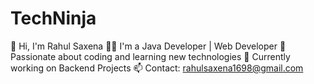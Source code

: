 # TechNinja
👋 Hi, I'm Rahul Saxena   👨‍💻 I'm a Java Developer | Web Developer   🚀 Passionate about coding and learning new technologies   🔭 Currently working on Backend Projects   📫 Contact: rahulsaxena1698@gmail.com  
